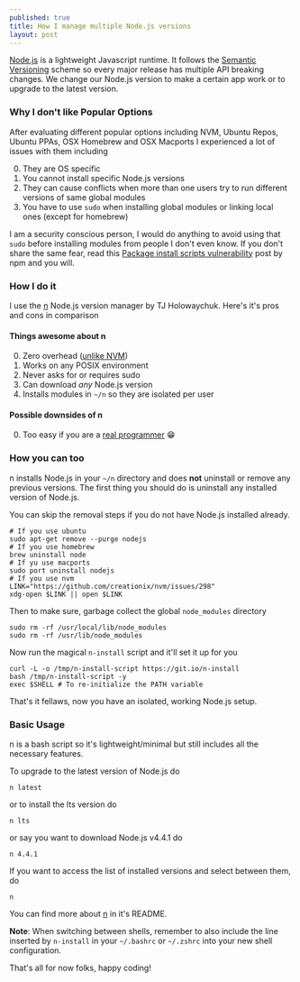 ```yaml
---
published: true
title: How I manage multiple Node.js versions
layout: post
---
```

[Node.js][] is a lightweight Javascript runtime. It follows the [Semantic Versioning][semver] scheme so every major release has multiple API breaking changes. We change our Node.js version to make a certain app work or to upgrade to the latest version.

### Why I don't like Popular Options

After evaluating different popular options including NVM, Ubuntu Repos, Ubuntu PPAs, OSX Homebrew and OSX Macports I experienced a lot of issues with them including

0. They are OS specific
0. You cannot install specific Node.js versions
0. They can cause conflicts when more than one users try to run different versions of same global modules
0. You have to use `sudo` when installing global modules or linking local ones (except for homebrew)

I am a security conscious person, I would do anything to avoid using that `sudo` before installing modules from people I don't even know. If you don't share the same fear, read this [Package install scripts vulnerability][npm-vuln] post by npm and you will.

### How I do it

I use the [n][] Node.js version manager by TJ Holowaychuk.
Here's it's pros and cons in comparison

#### Things awesome about n

0. Zero overhead ([unlike NVM][nvm-slow])
0. Works on any POSIX environment
0. Never asks for or requires sudo
0. Can download *any* Node.js version
0. Installs modules in `~/n` so they are isolated per user

#### Possible downsides of n

0. Too easy if you are a [real programmer][xkcd-joke] :grin:

### How you can too

n installs Node.js in your `~/n` directory and does **not** uninstall or remove any previous versions. The first thing you should do is uninstall any installed version of Node.js.

You can skip the removal steps if you do not have Node.js installed already.

```
# If you use ubuntu
sudo apt-get remove --purge nodejs
# If you use homebrew
brew uninstall node
# If yu use macports
sudo port uninstall nodejs
# If you use nvm
LINK="https://github.com/creationix/nvm/issues/298"
xdg-open $LINK || open $LINK
```

Then to make sure, garbage collect the global `node_modules` directory

```
sudo rm -rf /usr/local/lib/node_modules
sudo rm -rf /usr/lib/node_modules
```

Now run the magical `n-install` script and it'll set it up for you

```
curl -L -o /tmp/n-install-script https://git.io/n-install
bash /tmp/n-install-script -y
exec $SHELL # To re-initialize the PATH variable
```

That's it fellaws, now you have an isolated, working Node.js setup.

### Basic Usage

n is a bash script so it's lightweight/minimal but still includes all the necessary features.

To upgrade to the latest version of Node.js do

```
n latest
```

or to install the lts version do

```
n lts
```

or say you want to download Node.js v4.4.1 do

```
n 4.4.1
```

If you want to access the list of installed versions and select between them, do

```
n
```

You can find more about [n][] in it's README.

**Note**: When switching between shells, remember to also include the line inserted by `n-install` in your `~/.bashrc` or `~/.zshrc` into your new shell configuration.

That's all for now folks, happy coding!

[n]:https://github.com/tj/n
[semver]:http://semver.org/
[Node.js]:https://nodejs.org/en/
[npm-vuln]:http://blog.npmjs.org/post/141702881055/package-install-scripts-vulnerability
[nvm-slow]:http://broken-by.me/lazy-load-nvm/
[xkcd-joke]:https://xkcd.com/378/
